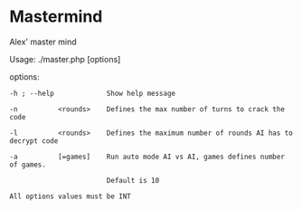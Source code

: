 Mastermind
==========

Alex' master mind

Usage: ./master.php [options]

options:

	-h ; --help				Show help message
	
	-n			<rounds>	Defines the max number of turns to crack the code
	
	-l			<rounds>	Defines the maximum number of rounds AI has to decrypt code
	
	-a			[=games]	Run auto mode AI vs AI, games defines number of games. 
	
							Default is 10
							
	All options values must be INT
